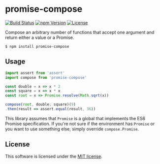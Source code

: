 # promise-compose

[![Build Status](https://img.shields.io/travis/0x8890/promise-compose/master.svg?style=flat-square)](https://travis-ci.org/0x8890/promise-compose)
[![npm Version](https://img.shields.io/npm/v/promise-compose.svg?style=flat-square)](https://www.npmjs.com/package/promise-compose)
[![License](https://img.shields.io/npm/l/promise-compose.svg?style=flat-square)](https://raw.githubusercontent.com/0x8890/promise-compose/master/LICENSE)

Compose an arbitrary number of functions that accept one argument and return either a value or a Promise.

```
$ npm install promise-compose
```


## Usage

```js
import assert from 'assert'
import compose from 'promise-compose'

const double = x => x * 2
const square = x => x * x
const root = x => Promise.resolve(Math.sqrt(x))

compose(root, double, square)(9)
.then(result => assert.equal(result, 36))
```

This library assumes that `Promise` is a global that implements the ES6 Promise specification. If you're not sure if the environment has `Promise` or you want to use something else, simply override `compose.Promise`.


## License

This software is licensed under the [MIT license](https://raw.githubusercontent.com/0x8890/promise-compose/master/LICENSE).
